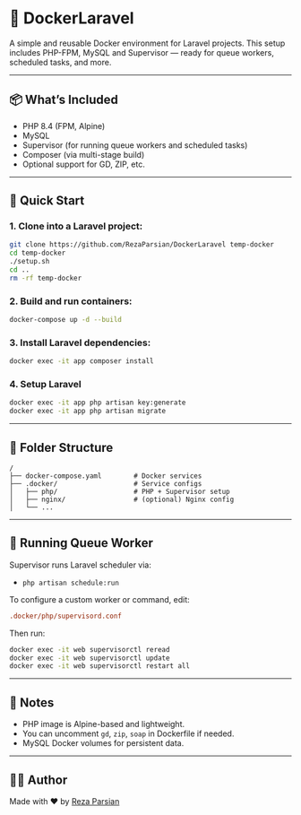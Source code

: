 # 🐳 DockerLaravel

A simple and reusable Docker environment for Laravel projects. This setup includes PHP-FPM, MySQL and Supervisor — ready for queue workers, scheduled tasks, and more.

---

## 📦 What’s Included

- PHP 8.4 (FPM, Alpine)
- MySQL
- Supervisor (for running queue workers and scheduled tasks)
- Composer (via multi-stage build)
- Optional support for GD, ZIP, etc.

---

## 🚀 Quick Start

### 1. Clone into a Laravel project:

```bash
git clone https://github.com/RezaParsian/DockerLaravel temp-docker
cd temp-docker
./setup.sh
cd ..
rm -rf temp-docker
```

### 2. Build and run containers:

```bash
docker-compose up -d --build
```

### 3. Install Laravel dependencies:

```bash
docker exec -it app composer install
```

### 4. Setup Laravel

```bash
docker exec -it app php artisan key:generate
docker exec -it app php artisan migrate
```

---

## 📁 Folder Structure

```
/
├── docker-compose.yaml        # Docker services
├── .docker/                   # Service configs
│   ├── php/                   # PHP + Supervisor setup
│   ├── nginx/                 # (optional) Nginx config
│   └── ...
```

---

## 🔄 Running Queue Worker

Supervisor runs Laravel scheduler via:

- `php artisan schedule:run`

To configure a custom worker or command, edit:

```ini
.docker/php/supervisord.conf
```

Then run:

```bash
docker exec -it web supervisorctl reread
docker exec -it web supervisorctl update
docker exec -it web supervisorctl restart all
```

---

## 📌 Notes

- PHP image is Alpine-based and lightweight.
- You can uncomment `gd`, `zip`, `soap` in Dockerfile if needed.
- MySQL Docker volumes for persistent data.

---

## 🧑‍💻 Author

Made with ❤️ by [Reza Parsian](https://github.com/RezaParsian)

